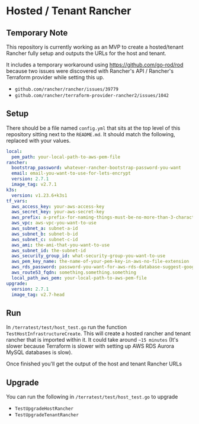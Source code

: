 # Hosted / Tenant Rancher

## Temporary Note

This repository is currently working as an MVP to create a hosted/tenant Rancher fully setup and outputs the URLs for the host and tenant.

It includes a temporary workaround using https://github.com/go-rod/rod because two issues were discovered with Rancher's API / Rancher's Terraform provider while setting this up.

- `github.com/rancher/rancher/issues/39779`
- `github.com/rancher/terraform-provider-rancher2/issues/1042`

## Setup

There should be a file named `config.yml` that sits at the top level of this repository sitting next to the `README.md`. It should match the following, replaced with your values.

```yml
local:
  pem_path: your-local-path-to-aws-pem-file
rancher:
  bootstrap_password: whatever-rancher-bootstrap-password-you-want
  email: email-you-want-to-use-for-lets-encrypt
  version: 2.7.1
  image_tag: v2.7.1
k3s:
  version: v1.23.6+k3s1
tf_vars:
  aws_access_key: your-aws-access-key
  aws_secret_key: your-aws-secret-key
  aws_prefix: a-prefix-for-naming-things-must-be-no-more-than-3-characters
  aws_vpc: aws-vpc-you-want-to-use
  aws_subnet_a: subnet-a-id
  aws_subnet_b: subnet-b-id
  aws_subnet_c: subnet-c-id
  aws_ami: the-ami-that-you-want-to-use
  aws_subnet_id: the-subnet-id
  aws_security_group_id: what-security-group-you-want-to-use
  aws_pem_key_name: the-name-of-your-pem-key-in-aws-no-file-extension
  aws_rds_password: password-you-want-for-aws-rds-database-suggest-googling-for-requirements
  aws_route53_fqdn: something.something.something
  local_path_aws_pem: your-local-path-to-aws-pem-file
upgrade:
  version: 2.7.1
  image_tag: v2.7-head
```

## Run

In `/terratest/test/host_test.go` run the function `TestHostInfrastructureCreate`. This will create a hosted rancher and tenant rancher that is imported within it. It could take around `~15 minutes` (It's slower because Terraform is slower with setting up AWS RDS Aurora MySQL databases is slow).

Once finished you'll get the output of the host and tenant Rancher URLs

## Upgrade

You can run the following in `/terratest/test/host_test.go` to upgrade

- `TestUpgradeHostRancher`
- `TestUpgradeTenantRancher`
